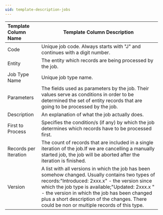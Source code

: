 ```yaml
---
uid: template-description-jobs
---
```


| **Template Column Name** | **Template Column Description**                              |
| :----------------------- | ------------------------------------------------------------ |
| Code                     | Unique job code. Always starts with "J" and continues with a digit number. |
| Entity                   | The entity which records are being processed by the job.     |
| Job Type Name            | Unique job type name.                                        |
| Parameters               | The fields used as parameters by the job. Their values serve as conditions in order to be determined the set of entity records that are going to be processed by the job. |
| Description              | An explanation of what the job actually does.                |
| First to Process         | Specifies the condition/s (if any) by which the job determines which records have to be processed first. |
| Records per Iteration    | The count of records that are included in a single iteration of the job.If we are cancelling a manually started job, the job will be aborted after the iteration is finished. |
| Version                  | A list with all versions in which the job has been somehow changed. Usually contains two types of records:"Introduced: 2xxx.x" - the version since which the job type is available;"Updated: 2xxx.x " - the version in which the job has been changed plus a short description of the changes. There could be non or multiple records of this type. |
